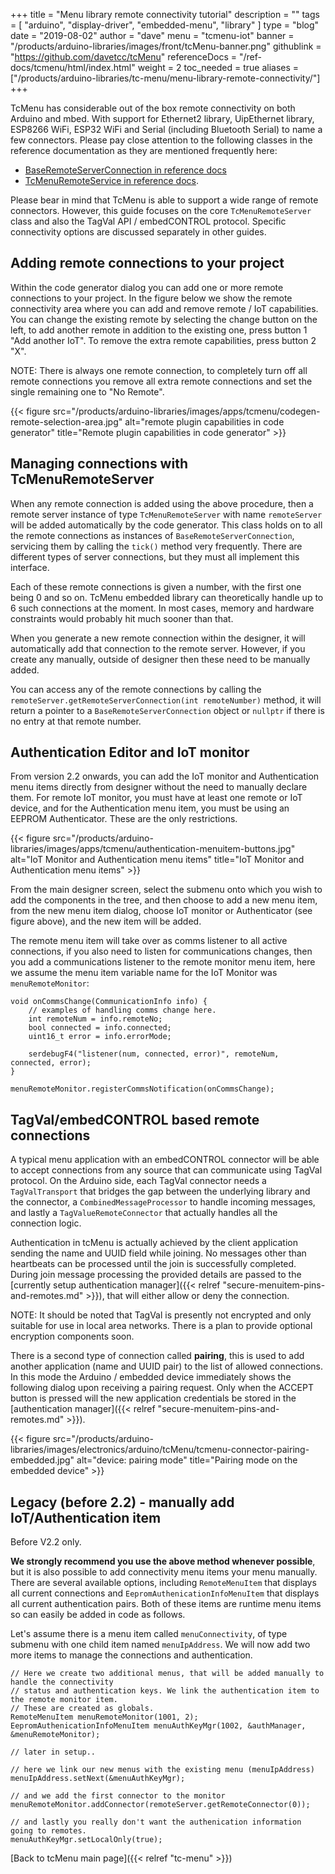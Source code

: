 +++
title = "Menu library remote connectivity tutorial"
description = ""
tags = [ "arduino", "display-driver", "embedded-menu", "library" ]
type = "blog"
date = "2019-08-02"
author =  "dave"
menu = "tcmenu-iot"
banner = "/products/arduino-libraries/images/front/tcMenu-banner.png"
githublink = "https://github.com/davetcc/tcMenu"
referenceDocs = "/ref-docs/tcmenu/html/index.html"
weight = 2
toc_needed = true
aliases = ["/products/arduino-libraries/tc-menu/menu-library-remote-connectivity/"]
+++

TcMenu has considerable out of the box remote connectivity on both Arduino and mbed. With support for Ethernet2 library, UipEthernet library, ESP8266 WiFi, ESP32 WiFi and Serial (including Bluetooth Serial) to name a few connectors. Please pay close attention to the following classes in the reference documentation as they are mentioned frequently here: 

* [BaseRemoteServerConnection in reference docs](https://www.thecoderscorner.com/ref-docs/tcmenu/html/classtcremote_1_1_base_remote_server_connection.html)
* [TcMenuRemoteService in reference docs](https://www.thecoderscorner.com/ref-docs/tcmenu/html/classtcremote_1_1_tc_menu_remote_server.html).

Please bear in mind that TcMenu is able to support a wide range of remote connectors. However, this guide focuses on the core `TcMenuRemoteServer` class and also the TagVal API / embedCONTROL protocol. Specific connectivity options are discussed separately in other guides.

## Adding remote connections to your project

Within the code generator dialog you can add one or more remote connections to your project. In the figure below we show the remote connectivity area where you can add and remove remote / IoT capabilities. You can change the existing remote by selecting the change button on the left, to add another remote in addition to the existing one, press button 1 "Add another IoT". To remove the extra remote capabilities, press button 2 "X". 

NOTE: There is always one remote connection, to completely turn off all remote connections you remove all extra remote connections and set the single remaining one to "No Remote".

{{< figure src="/products/arduino-libraries/images/apps/tcmenu/codegen-remote-selection-area.jpg" alt="remote plugin capabilities in code generator" title="Remote plugin capabilities in code generator" >}}

## Managing connections with TcMenuRemoteServer

When any remote connection is added using the above procedure, then a remote server instance of type `TcMenuRemoteServer` with name `remoteServer` will be added automatically by the code generator. This class holds on to all the remote connections as instances of `BaseRemoteServerConnection`, servicing them by calling the `tick()` method very frequently. There are different types of server connections, but they must all implement this interface.

Each of these remote connections is given a number, with the first one being 0 and so on. TcMenu embedded library can theoretically handle up to 6 such connections at the moment. In most cases, memory and hardware constraints would probably hit much sooner than that.

When you generate a new remote connection within the designer, it will automatically add that connection to the remote server. However, if you create any manually, outside of designer then these need to be manually added.

You can access any of the remote connections by calling the `remoteServer.getRemoteServerConnection(int remoteNumber)` method, it will return a pointer to a  `BaseRemoteServerConnection` object or `nullptr` if there is no entry at that remote number.

## Authentication Editor and IoT monitor

From version 2.2 onwards, you can add the IoT monitor and Authentication menu items directly from designer without the need to manually declare them. For remote IoT monitor, you must have at least one remote or IoT device, and for the Authentication menu item, you must be using an EEPROM Authenticator. These are the only restrictions.

{{< figure src="/products/arduino-libraries/images/apps/tcmenu/authentication-menuitem-buttons.jpg" alt="IoT Monitor and Authentication menu items" title="IoT Monitor and Authentication menu items" >}}

From the main designer screen, select the submenu onto which you wish to add the components in the tree, and then choose to add a new menu item, from the new menu item dialog, choose IoT monitor or Authenticator (see figure above), and the new item will be added.

The remote menu item will take over as comms listener to all active connections, if you also need to listen for communications changes, then you add a communications listener to the remote monitor menu item, here we assume the menu item variable name for the IoT Monitor was `menuRemoteMonitor`:

    void onCommsChange(CommunicationInfo info) {
        // examples of handling comms change here.
        int remoteNum = info.remoteNo;	
        bool connected = info.connected;
        uint16_t error = info.errorMode; 

        serdebugF4("listener(num, connected, error)", remoteNum, connected, error);
    }

    menuRemoteMonitor.registerCommsNotification(onCommsChange);

## TagVal/embedCONTROL based remote connections

A typical menu application with an embedCONTROL connector will be able to accept connections from any source that can communicate using TagVal protocol. On the Arduino side, each TagVal connector needs a `TagValTransport` that bridges the gap between the underlying library and the connector, a `CombinedMessageProcessor` to handle incoming messages, and lastly a `TagValueRemoteConnector` that actually handles all the connection logic.

Authentication in tcMenu is actually achieved by the client application sending the name and UUID field while joining. No messages other than heartbeats can be processed until the join is successfully completed. During join message processing the provided details are passed to the [currently setup authentication manager]({{< relref "secure-menuitem-pins-and-remotes.md" >}}), that will either allow or deny the connection.

NOTE: It should be noted that TagVal is presently not encrypted and only suitable for use in local area networks. There is a plan to provide optional encryption components soon.

There is a second type of connection called **pairing**, this is used to add another application (name and UUID pair) to the list of allowed connections. In this mode the Arduino / embedded device immediately shows the following dialog upon receiving a pairing request. Only when the ACCEPT button is pressed will the new application credentials be stored in the [authentication manager]({{< relref "secure-menuitem-pins-and-remotes.md" >}}).

{{< figure src="/products/arduino-libraries/images/electronics/arduino/tcMenu/tcmenu-connector-pairing-embedded.jpg" alt="device: pairing mode" title="Pairing mode on the embedded device" >}}


## Legacy (before 2.2) - manually add IoT/Authentication item 

Before V2.2 only.

**We strongly recommend you use the above method whenever possible**, but it is also possible to add connectivity menu items your menu manually. There are several available options, including `RemoteMenuItem` that displays all current connections and `EepromAuthenicationInfoMenuItem` that displays all current authentication pairs. Both of these items are runtime menu items so can easily be added in code as follows.

Let's assume there is a menu item called `menuConnectivity`, of type submenu with one child item named `menuIpAddress`. We will now add two more items to manage the connections and authentication.

    // Here we create two additional menus, that will be added manually to handle the connectivity
    // status and authentication keys. We link the authentication item to the remote monitor item.
    // These are created as globals.
    RemoteMenuItem menuRemoteMonitor(1001, 2);
    EepromAuthenicationInfoMenuItem menuAuthKeyMgr(1002, &authManager, &menuRemoteMonitor);

    // later in setup..
     
    // here we link our new menus with the existing menu (menuIpAddress)
    menuIpAddress.setNext(&menuAuthKeyMgr);
    
    // and we add the first connector to the monitor
    menuRemoteMonitor.addConnector(remoteServer.getRemoteConnector(0));
     
    // and lastly you really don't want the authenication information going to remotes.
    menuAuthKeyMgr.setLocalOnly(true);
 
[Back to tcMenu main page]({{< relref "tc-menu" >}}) 
